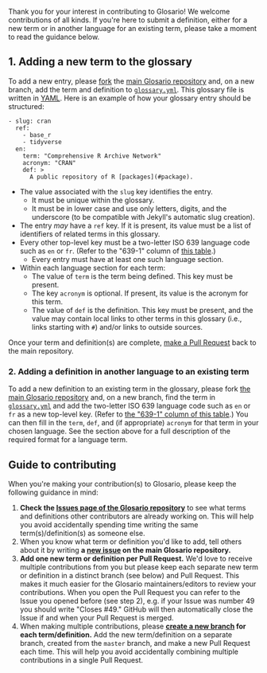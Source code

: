 Thank you for your interest in contributing to Glosario!
We welcome contributions of all kinds.
If you're here to submit a definition,
either for a new term 
or in another language for an existing term,
please take a moment to read the guidance below.

## 1. Adding a new term to the glossary

To add a new entry, please [fork][forking-guide] the [main Glosario repository][repo]
and, on a new branch,
add the term and definition to [`glossary.yml`][glossary].
This glossary file is written in [YAML].
Here is an example of how your glossary entry should be structured:

```
- slug: cran
  ref:
    - base_r
    - tidyverse
  en:
    term: "Comprehensive R Archive Network"
    acronym: "CRAN"
    def: >
      A public repository of R [packages](#package).
```

-   The value associated with the `slug` key identifies the entry.
    -   It must be unique within the glossary.
    -   It must be in lower case and use only letters, digits, and the underscore
        (to be compatible with Jekyll's automatic slug creation).
-   The entry *may* have a `ref` key.
    If it is present,
    its value must be a list of identifiers of related terms in this glossary.
-   Every other top-level key must be a two-letter ISO 639 language code such as `en` or `fr`.
  (Refer to the "639-1" column of [this table][iso639-table-en].)
    -   Every entry must have at least one such language section.
-   Within each language section for each term:
    -   The value of `term` is the term being defined.
        This key must be present.
    -   The key `acronym` is optional.
        If present, its value is the acronym for this term.
    -   The value of `def` is the definition.
        This key must be present,
        and the value may contain local links to other terms in this glossary
        (i.e., links starting with `#`)
        and/or links to outside sources.

Once your term and definition(s) are complete,
[make a Pull Request][pr-guide] back to the main repository.

### 2. Adding a definition in another language to an existing term

To add a new definition to an existing term in the glossary,
please fork [the main Glosario repository][repo]
and, on a new branch,
find the term in [`glossary.yml`][glossary] and
add the two-letter ISO 639 language code such as `en` or `fr`
as a new top-level key.
(Refer to [the "639-1" column of this table][iso639-table-en].)
You can then fill in the `term`, `def`, and (if appropriate) `acronym` for that term in your chosen language.
See the section above for a full description of the required format for a language term.

## Guide to contributing

When you're making your contribution(s) to Glosario, please keep the following
guidance in mind:

1. **Check the [Issues page of the Glosario repository][issues]**
  to see what terms and definitions other contributors are already working on.
  This will help you avoid accidentally spending time writing the same
  term(s)/definition(s) as someone else.
2. When you know what term or definition you'd like to add,
  tell others about it by writing
  **a [new issue] on the main Glosario repository.**
3. **Add one new term or definition per Pull Request.**
  We'd love to receive multiple contributions from you but please
  keep each separate new term or definition in a distinct branch (see below) and Pull Request.
  This makes it much easier for the Glosario maintainers/editors to review your contributions.
  When you open the Pull Request you can refer to the Issue you opened before (see step 2), 
  e.g. if your Issue was number 49 you should write "Closes \#49."
  GitHub will then automatically close the Issue if and when your Pull Request is merged.
4. When making multiple contributions, please **[create a new branch][github-branches] for each term/definition.**
  Add the new term/definition on a separate branch,
  created from the `master` branch, and make a new Pull Request each time.
  This will help you avoid accidentally combining multiple contributions in a single Pull Request.

[forking-guide]: https://guides.github.com/activities/forking/
[github-branches]: https://docs.github.com/en/desktop/contributing-and-collaborating-using-github-desktop/managing-branches
[glossary]: https://github.com/carpentries/glosario/blob/master/glossary.yml
[iso639-table-en]: https://en.wikipedia.org/wiki/List_of_ISO_639-1_codes
[issues]: https://github.com/carpentries/glosario/issues
[new issue]: https://github.com/carpentries/glosario/issues/new
[pr-guide]: https://guides.github.com/activities/forking/#making-a-pull-request
[repo]: https://github.com/carpentries/glosario
[yaml]: https://learnxinyminutes.com/docs/yaml/
